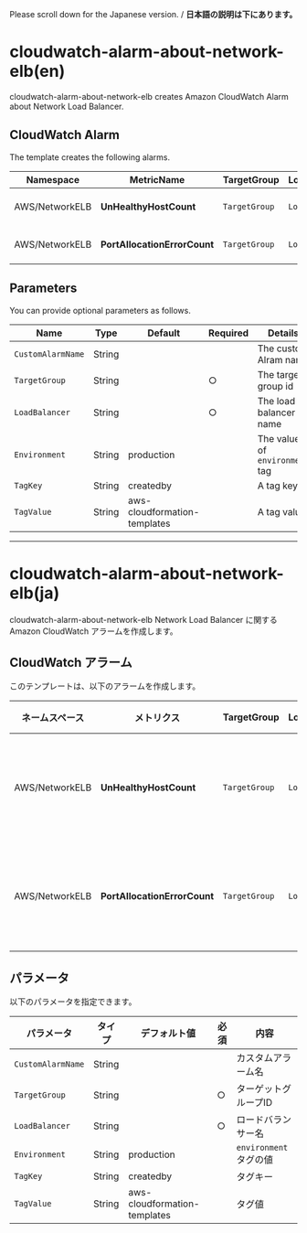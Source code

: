 Please scroll down for the Japanese version. / **日本語の説明は下にあります。**

# cloudwatch-alarm-about-network-elb(en)

cloudwatch-alarm-about-network-elb creates Amazon CloudWatch Alarm about Network Load Balancer.

## CloudWatch Alarm

The template creates the following alarms.

| Namespace | MetricName | TargetGroup | LoadBalancer | Threshold |
| --- | --- | --- | --- | --- |
| AWS/NetworkELB | **UnHealthyHostCount** | `TargetGroup` | `LoadBalancer` | At least once a minute | 
| AWS/NetworkELB | **PortAllocationErrorCount** | `TargetGroup` | `LoadBalancer` | At least once a minute | 

## Parameters

You can provide optional parameters as follows.

| Name | Type | Default | Required | Details | 
| --- | --- | --- | --- | --- |
| `CustomAlarmName` | String | | | The custom Alram name |
| `TargetGroup` | String | | ○ | The target group id |
| `LoadBalancer` | String | | ○ | The load balancer name |
| `Environment` | String | production | | The value of `environment` tag |
| `TagKey` | String | createdby | | A tag key |
| `TagValue` | String | aws-cloudformation-templates | | A tag value |

---------------------------------------

# cloudwatch-alarm-about-network-elb(ja)

cloudwatch-alarm-about-network-elb Network Load Balancer に関する Amazon CloudWatch アラームを作成します。

## CloudWatch アラーム

このテンプレートは、以下のアラームを作成します。

| ネームスペース | メトリクス | TargetGroup | LoadBalancer | 閾値 |
| --- | --- | --- | --- | --- |
| AWS/NetworkELB | **UnHealthyHostCount** | `TargetGroup` | `LoadBalancer` | 1分間に1回以上 | 
| AWS/NetworkELB | **PortAllocationErrorCount** | `TargetGroup` | `LoadBalancer` | 1分間に1回以上 | 

## パラメータ

以下のパラメータを指定できます。

| パラメータ | タイプ | デフォルト値 | 必須 | 内容 | 
| --- | --- | --- | --- | --- |
| `CustomAlarmName` | String | | | カスタムアラーム名 |
| `TargetGroup` | String | | ○ | ターゲットグループID |
| `LoadBalancer` | String | | ○ | ロードバランサー名 |
| `Environment` | String | production | | `environment` タグの値 |
| `TagKey` | String | createdby | | タグキー |
| `TagValue` | String | aws-cloudformation-templates | | タグ値 |